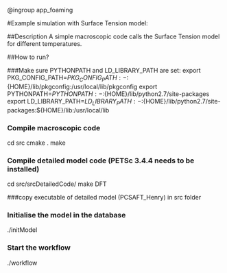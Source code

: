 @ingroup app_foaming


#Example simulation with Surface Tension model:

##Description
A simple macroscopic code calls the Surface Tension model for different temperatures.


##How to run?

###Make sure PYTHONPATH and LD_LIBRARY_PATH are set:
export PKG_CONFIG_PATH=${PKG_CONFIG_PATH:-}:${HOME}/lib/pkgconfig:/usr/local/lib/pkgconfig
export PYTHONPATH=${PYTHONPATH:-}:${HOME}/lib/python2.7/site-packages
export LD_LIBRARY_PATH=${LD_LIBRARY_PATH:-}:${HOME}/lib/python2.7/site-packages:${HOME}/lib:/usr/local/lib

### Compile macroscopic code
cd src
cmake .
make


### Compile detailed model code (PETSc 3.4.4 needs to be installed)
cd src/srcDetailedCode/
make DFT

###copy executable of detailed model (PCSAFT_Henry) in src folder


### Initialise the model in the database
./initModel

### Start the workflow
./workflow
